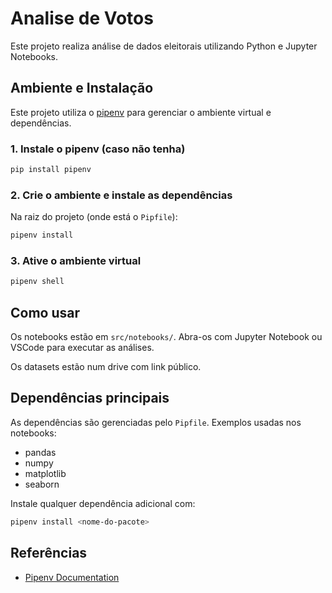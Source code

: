 # Analise de Votos

Este projeto realiza análise de dados eleitorais utilizando Python e Jupyter Notebooks.

## Ambiente e Instalação

Este projeto utiliza o [pipenv](https://pipenv.pypa.io/en/latest/) para gerenciar o ambiente virtual e dependências.

### 1. Instale o pipenv (caso não tenha)

```bash
pip install pipenv
```

### 2. Crie o ambiente e instale as dependências

Na raiz do projeto (onde está o `Pipfile`):

```bash
pipenv install
```

### 3. Ative o ambiente virtual

```bash
pipenv shell
```

## Como usar

Os notebooks estão em `src/notebooks/`. Abra-os com Jupyter Notebook ou VSCode para executar as análises.

Os datasets estão num drive com link público.

## Dependências principais

As dependências são gerenciadas pelo `Pipfile`. Exemplos usadas nos notebooks:

- pandas
- numpy
- matplotlib
- seaborn

Instale qualquer dependência adicional com:

```bash
pipenv install <nome-do-pacote>
```

## Referências

- [Pipenv Documentation](https://pipenv.pypa.io/en/latest/)
